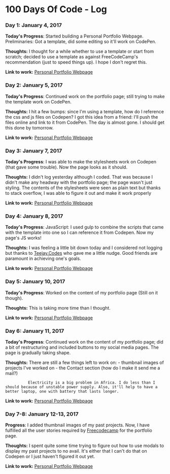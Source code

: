 # 100 Days Of Code - Log

### Day 1: January 4, 2017 


**Today's Progress**: Started building a Personal Portfolio Webpage. Preliminaries: Got a template, did some editing so it'll work on CodePen.

**Thoughts:** I thought for a while whether to use a template or start from scratch; decided to use a template as against FreeCodeCamp's recommendation (just to speed things up). I hope I don't regret this.

**Link to work:** [Personal Portfolio Webpage](http://codepen.io/jimshegs/pen/dNbXJm)


### Day 2: January 5, 2017 


**Today's Progress**: Continued work on the portfolio page; still trying to make the template work on CodePen. 

**Thoughts:** I hit a few bumps: since I'm using a template, how do I reference the css and js files on Codepen? I got this idea from a friend: I'll push the files online and link to it from CodePen. The day is almost gone. I should get this done by tomorrow.

**Link to work:** [Personal Portfolio Webpage](http://codepen.io/jimshegs/pen/dNbXJm)


### Day 3: January 7, 2017 


**Today's Progress**: I was able to make the stylesheets work on Codepen (that gave some trouble). Now the page looks as it should.

**Thoughts:** I didn't log yesterday although I coded. That was because I didn't make any headway with the portfolio page; the page wasn't just styling. The contents of the stylesheets were seen as plain text but thanks to stack overflow, I was able to figure it out and make it work properly

**Link to work:** [Personal Portfolio Webpage](http://codepen.io/jimshegs/pen/dNbXJm)


### Day 4: January 8, 2017 


**Today's Progress**: JavaScript: I used gulp to combine the scripts that came with the template into one so I can reference it from Codepen. Now my page's JS works!

**Thoughts:** I was feeling a little bit down today and I considered not logging but thanks to [Teejay.Codes](http://teejay.codes/) who gave me a little nudge. Good friends are paramount in achieving one's goals.

**Link to work:** [Personal Portfolio Webpage](http://codepen.io/jimshegs/pen/dNbXJm)


### Day 5: January 10, 2017 


**Today's Progress**: Worked on the content of my portfolio page (Still on it though).

**Thoughts:** This is taking more time than I thought.

**Link to work:** [Personal Portfolio Webpage](http://codepen.io/jimshegs/pen/dNbXJm)


### Day 6: January 11, 2017 


**Today's Progress**: Continued work on the content of my portfolio page; did a bit of restructuring and included buttons to my social media pages. The page is gradually taking shape.

**Thoughts:** There are still a few things left to work on: 
              - thumbnail images of projects I've worked on
              - the Contact section (how do I make it send me a mail?)
              
              Electricity is a big problem in Africa. I do less than I should because of unstable power supply. Also, it'll help to have a better laptop, one with battery that lasts longer.

**Link to work:** [Personal Portfolio Webpage](http://codepen.io/jimshegs/pen/dNbXJm)


### Day 7-8: January 12-13, 2017 


**Progress**:  I added thumbnail images of my past projects. Now, I have fulfilled all the user stories required by [Freecodecamp](https://www.freecodecamp.com/challenges/build-a-personal-portfolio-webpage) for the portfolio page. 

**Thoughts:** I spent quite some time trying to figure out how to use modals to display my past projects to no avail. It's either that I can't do that on Codepen or I just haven't figured it out yet.

**Link to work:** [Personal Portfolio Webpage](http://codepen.io/jimshegs/pen/dNbXJm)




